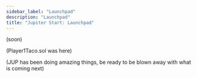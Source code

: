 ```yaml
---
sidebar_label: "Launchpad"
description: "Launchpad"
title: "Jupiter Start: Launchpad"
---
```


(soon)

(Player1Taco.sol was here)


(JUP has been doing amazing things, be ready to be blown away with what is coming next)
